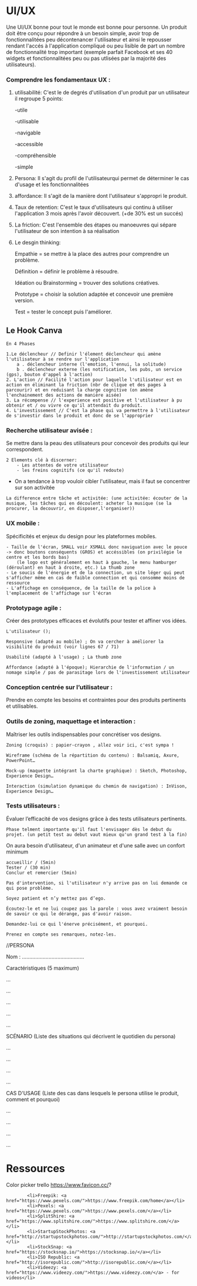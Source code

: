 # UI/UX 

Une UI/UX bonne pour tout le monde est bonne pour personne. Un produit doit être conçu pour répondre à un besoin simple, avoir trop de fonctionnalitées peu décontenancer l'utilisateur et ainsi le repousser rendant l'accés à l'application compliqué ou peu lisible de part un nombre de fonctionnalité trop important (exemple parfait Facebook et ses 40 widgets et fonctionnalitées peu ou pas utlisées par la majorité des utilisateurs).

### Comprendre les fondamentaux UX : 



1. utilisabilité: C'est le de degrés d'utilisation d'un produit par un utilisateur il regroupe 5 points: 

    -utile 

    -utilisable 

    -navigable 

    -accessible 

    -compréhensible 

    -simple


 2. Persona: Il s'agit du profil de l'utilisateurqui permet de déterminer le cas d'usage et les fonctionnalitées

 3. affordance: Il s'agit de la manière dont l'utilisateur s'appropri le produit. 

 4. Taux de retention: C'est le taux d'utilisateurs qui continu à utiliser l'application 3 mois après l'avoir découvert. (+de 30% est un succés)

 5. La friction: C'est l'ensemble des étapes ou manoeuvres qui sépare l'utilisateur de son intention à sa réalisation
 
 6. Le desgin thinking:  

    Empathie = se mettre à la place des autres pour comprendre un problème.

    Définition = définir le problème à résoudre.

    Idéation ou Brainstorming = trouver des solutions créatives.

    Prototype = choisir la solution adaptée et concevoir une première version.

    Test = tester le concept puis l'améliorer.

## Le Hook Canva

    En 4 Phases 

    1.Le déclencheur // Definir l'élement déclencheur qui amène l'utilisateur à se rendre sur l'application
        a . déclencheur interne (l'emotion, l'ennui, la solitude)
        b . déclencheur externe (les notification, les pubs, un service (gps), bouton d'appel à l'action)
    2. L'action // Facilité l'action pour laquelle l'utilisateur est en action en éliminant la friction (nbr de clique et des pages à parcourir) et en reduisant la charge cognitive (on amène  l'enchainement des actions de manière aisée)
    3. La récompense // l'experience est positive et l'utilisateur à pu obtenir et / ou vivre ce qu'il attendait du produit. 
    4. L'investissement // C'est la phase qui va permettre à l'utilisateur de s'investir dans le produit et donc de se l'approprier

### Recherche utilisateur avisée : 
Se mettre dans la peau des utilisateurs pour concevoir des produits qui leur correspondent.

    2 Elements clé à discerner: 
        - Les attentes de votre utilisateur
        - les freins cognitifs (ce qu'il redoute)
   - On a tendance à trop vouloir cibler l'utilisateur, mais il faut se concentrer sur son activitée

    La difference entre tâche et activitée: (une activitée: écouter de la musique, les tâches qui en découlent: acheter la musique (se la procurer, la decouvrir, en disposer,l'organiser))


### UX mobile : 
Spécificités et enjeux du design pour les plateformes mobiles.

    - Taille de l'écran, SMALL voir XSMALL donc naviguation avec le pouce -> donc boutons conséquents (GROS) et accéssibles (on privilégie le centre et les bords bas)
        (le logo est généralement en haut à gauche, le menu hamburger (déroulant) en haut à droite, etc.) La thumb zone
    - Le soucis de l'énergie et de la connection, un site léger qui peut s'afficher même en cas de faible connection et qui consomme moins de ressource
    - L'affichage en conséquence, de la taille de la police à l'emplacement de l'affichage sur l'écran

### Prototypage agile : 
Créer des prototypes efficaces et évolutifs pour tester et affiner vos idées.

    L'utilisateur ();

    Responsive (adapté au mobile) ; On va cercher à améliorer la visibilité du produit (voir lignes 67 / 71)

    Usabilité (adapté à l'usage) ; La thumb zone

    Affordance (adapté à l'époque); Hierarchie de l'information / un nomage simple / pas de parasitage lors de l'investissement utilisateur

### Conception centrée sur l’utilisateur : 
Prendre en compte les besoins et contraintes pour des produits pertinents et utilisables.
### Outils de zoning, maquettage et interaction : 
Maîtriser les outils indispensables pour concrétiser vos designs.

    Zoning (croquis) : papier-crayon , allez voir ici, c'est sympa !

    Wireframe (schéma de la répartition du contenu) : Balsamiq, Axure, PowerPoint…

    Mock-up (maquette intégrant la charte graphique) : Sketch, Photoshop, Experience Design…

    Interaction (simulation dynamique du chemin de navigation) : InVison, Experience Design…

### Tests utilisateurs : 
Évaluer l’efficacité de vos designs grâce à des tests utilisateurs pertinents.

    Phase telment importante qu'il faut l'envisager dès le debut du projet. (un petit test au debut vaut mieux qu'un grand test à la fin)

On aura besoin d'utilisateur, d'un animateur et d'une salle avec un confort minimum

    accueillir / (5min)
    Tester / (30 min)
    Conclur et remercier (5min)

    Pas d'intervention, si l'utilisateur n'y arrive pas on lui demande ce qui pose problème. 
    
    Soyez patient et n’y mettez pas d’ego.
    
    Écoutez-le et ne lui coupez pas la parole : vous avez vraiment besoin de savoir ce qui le dérange, pas d'avoir raison.
    
    Demandez-lui ce qui l'énerve précisément, et pourquoi.
    
    Prenez en compte ses remarques, notez-les.

//PERSONA

Nom : ……………………………………

Caractéristiques (5 maximum)

…

…

…

…

…

SCÉNARIO (Liste des situations qui décrivent le quotidien du persona)

…

…

…

… 

CAS D'USAGE (Liste des cas dans lesquels le persona utilise le produit, comment et pourquoi)

…

…

…

…



# Ressources 

Color picker
trello
https://www.favicon.cc/?

            <li>Freepik: <a href="https://www.pexels.com/">https://www.freepik.com/home</a></li>
			<li>Pexels: <a href="https://www.pexels.com/">https://www.pexels.com/</a></li>
			<li>SplitShire: <a href="https://www.splitshire.com/">https://www.splitshire.com/</a></li>
			<li>StartupStockPhotos: <a href="http://startupstockphotos.com/">http://startupstockphotos.com/</a></li>
			<li>StockSnap: <a href="https://stocksnap.io/">https://stocksnap.io/</a></li>
			<li>ISO Republic: <a href="http://isorepublic.com/">http://isorepublic.com/</a></li>
			<li>Videezy: <a href="https://www.videezy.com/">https://www.videezy.com/</a> - for videos</li>